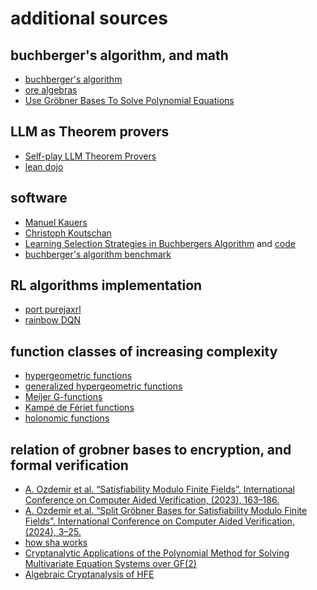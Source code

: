 # additional sources

## buchberger's algorithm, and math

- [buchberger's algorithm](http://www.scholarpedia.org/article/Buchberger%27s_algorithm#buchberger65)
- [ore algebras](https://www3.risc.jku.at/research/combinat/software/ore_algebra/main.pdf)
- [Use Gröbner Bases To Solve Polynomial Equations](https://jingnanshi.com/blog/groebner_basis.html#fn.3)

## LLM as Theorem provers

- [Self-play LLM Theorem Provers](https://arxiv.org/pdf/2502.00212)
- [lean dojo](https://leandojo.org)

## software

- [Manuel Kauers](https://github.com/mkauers/ore_algebra/releases)
- [Christoph Koutschan](https://risc.jku.at/sw/holonomicfunctions/)
- [Learning Selection Strategies in Buchbergers Algorithm](https://arxiv.org/pdf/2005.01917) and [code](https://github.com/dylanpeifer/deepgroebner)
- [buchberger's algorithm benchmark]()

## RL algorithms implementation

- [port purejaxrl](https://github.com/luchris429/purejaxrl/blob/main/purejaxrl)
- [rainbow DQN](https://github.com/Curt-Park/rainbow-is-all-you-need/blob/master/08.rainbow.ipynb)

## function classes of increasing complexity

- [hypergeometric functions](https://en.wikipedia.org/wiki/Hypergeometric_function)
- [generalized hypergeometric functions](https://en.wikipedia.org/wiki/Generalized_hypergeometric_function)
- [Meijer G-functions](https://en.wikipedia.org/wiki/Meijer_G-function)
- [Kampé de Fériet functions](https://en.wikipedia.org/wiki/Kamp%C3%A9_de_F%C3%A9riet_function)
- [holonomic functions](https://en.wikipedia.org/wiki/Holonomic_function)

## relation of grobner bases to encryption, and formal verification

- [A. Ozdemir et al. “Satisfiability Modulo Finite Fields”. International Conference on Computer Aided Verification, (2023), 163–186.](https://eprint.iacr.org/2023/091.pdf)
- [A. Ozdemir et al. “Split Gröbner Bases for Satisfiability Modulo Finite Fields”. International Conference on Computer Aided Verification, (2024), 3–25.](https://eprint.iacr.org/2024/572.pdf)
- [how sha works](https://infosecwriteups.com/breaking-down-sha-3-algorithm-70fe25e125b6)
- [Cryptanalytic Applications of the Polynomial
Method for Solving Multivariate Equation
Systems over GF(2)](https://eprint.iacr.org/2021/578.pdf)
- [Algebraic Cryptanalysis of HFE](https://link.springer.com/chapter/10.1007/978-3-540-45146-4_3)
